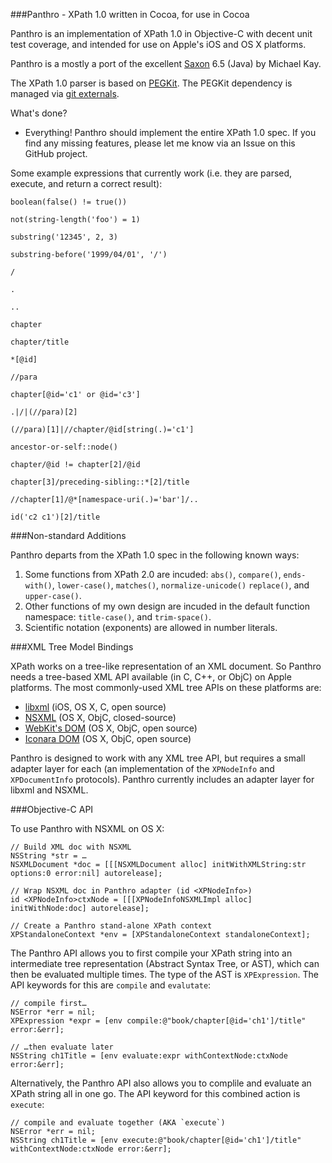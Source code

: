 ###Panthro - XPath 1.0 written in Cocoa, for use in Cocoa

Panthro is an implementation of XPath 1.0 in Objective-C with decent unit test coverage, and intended for use on Apple's iOS and OS X platforms.

Panthro is a mostly a port of the excellent [Saxon](http://saxonica.com) 6.5 (Java) by Michael Kay.

The XPath 1.0 parser is based on [PEGKit](http://www.github.com/itod/pegkit). The PEGKit dependency is managed via [git externals](http://nopugs.com/ext-tutorial).

What's done?

* Everything! Panthro should implement the entire XPath 1.0 spec. If you find any missing features, please let me know via an Issue on this GitHub project.

Some example expressions that currently work (i.e. they are parsed, execute, and return a correct result):

    boolean(false() != true())

    not(string-length('foo') = 1)

    substring('12345', 2, 3)

    substring-before('1999/04/01', '/')

    /

    .

    .. 

    chapter

    chapter/title

    *[@id]

    //para

    chapter[@id='c1' or @id='c3']

    .|/|(//para)[2]

    (//para)[1]|//chapter/@id[string(.)='c1']

    ancestor-or-self::node()

    chapter/@id != chapter[2]/@id

    chapter[3]/preceding-sibling::*[2]/title

    //chapter[1]/@*[namespace-uri(.)='bar']/..

    id('c2 c1')[2]/title

###Non-standard Additions

Panthro departs from the XPath 1.0 spec in the following known ways:

1. Some functions from XPath 2.0 are incuded: `abs()`, `compare()`, `ends-with()`, `lower-case()`, `matches()`, `normalize-unicode()` `replace()`, and `upper-case()`.
1. Other functions of my own design are incuded in the default function namespace: `title-case()`, and `trim-space()`.
1. Scientific notation (exponents) are allowed in number literals.

###XML Tree Model Bindings

XPath works on a tree-like representation of an XML document. So Panthro needs a tree-based XML API available (in C, C++, or ObjC) on Apple platforms. The most commonly-used XML tree APIs on these platforms are:

* [libxml](http://xmlsoft.org/) (iOS, OS X, C, open source)
* [NSXML](https://developer.apple.com/library/mac/documentation/Cocoa/Conceptual/NSXML_Concepts/Articles/NSXMLFeatures.html) (OS X, ObjC, closed-source)
* [WebKit's DOM](http://www.webkit.org/) (OS X, ObjC, open source)
* [Iconara DOM](http://www.iconara.net/developer/products/DOM/) (OS X, ObjC, open source)

Panthro is designed to work with any XML tree API, but requires a small adapter layer for each (an implementation of the `XPNodeInfo` and `XPDocumentInfo` protocols). Panthro currently includes an adapter layer for libxml and NSXML.

###Objective-C API

To use Panthro with NSXML on OS X:

    // Build XML doc with NSXML
    NSString *str = …
    NSXMLDocument *doc = [[[NSXMLDocument alloc] initWithXMLString:str options:0 error:nil] autorelease];
    
    // Wrap NSXML doc in Panthro adapter (id <XPNodeInfo>)
    id <XPNodeInfo>ctxNode = [[[XPNodeInfoNSXMLImpl alloc] initWithNode:doc] autorelease];
    
    // Create a Panthro stand-alone XPath context
    XPStandaloneContext *env = [XPStandaloneContext standaloneContext];

The Panthro API allows you to first compile your XPath string into an intermediate tree representation (Abstract Syntax Tree, or AST), which can then be evaluated multiple times. The type of the AST is `XPExpression`. The API keywords for this are `compile` and `evalutate`:

    // compile first…
    NSError *err = nil;
    XPExpression *expr = [env compile:@"book/chapter[@id='ch1']/title" error:&err];
    
    // …then evaluate later
    NSString ch1Title = [env evaluate:expr withContextNode:ctxNode error:&err];

Alternatively, the Panthro API also allows you to complile and evaluate an XPath string all in one go. The API keyword for this combined action is `execute`:

    // compile and evaluate together (AKA `execute`)
    NSError *err = nil;
    NSString ch1Title = [env execute:@"book/chapter[@id='ch1']/title" withContextNode:ctxNode error:&err];
